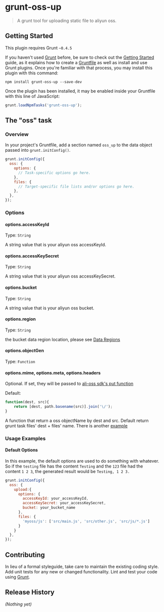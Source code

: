 # grunt-oss-up

> A grunt tool for uploading static file to aliyun oss.

## Getting Started
This plugin requires Grunt `~0.4.5`

If you haven't used [Grunt](http://gruntjs.com/) before, be sure to check out the [Getting Started](http://gruntjs.com/getting-started) guide, as it explains how to create a [Gruntfile](http://gruntjs.com/sample-gruntfile) as well as install and use Grunt plugins. Once you're familiar with that process, you may install this plugin with this command:

```shell
npm install grunt-oss-up --save-dev
```

Once the plugin has been installed, it may be enabled inside your Gruntfile with this line of JavaScript:

```js
grunt.loadNpmTasks('grunt-oss-up');
```

## The "oss" task

### Overview
In your project's Gruntfile, add a section named `oss_up` to the data object passed into `grunt.initConfig()`.

```js
grunt.initConfig({
  oss: {
    options: {
      // Task-specific options go here.
    },
    files: {
      // Target-specific file lists and/or options go here.
    },
  },
});
```

### Options


#### options.accessKeyId
Type: `String`

A string value that is your aliyun oss accessKeyId.

#### options.accessKeySecret
Type: `String`

A string value that is your aliyun oss accessKeySecret.

#### options.bucket
Type: `String`

A string value that is your aliyun oss bucket.

#### options.region
Type: `String`

the bucket data region location, please see [Data Regions](https://github.com/aliyun/oss-nodejs-sdk#data-regions)

#### options.objectGen
Type: `Function`

#### options.mime, options.meta, options.headers

Optional. If set, they will be passed to [ali-oss sdk's put function](https://github.com/aliyun/oss-nodejs-sdk#putname-file-options)


Default:
```js
function(dest, src){
	return [dest, path.basename(src)].join('\/');
}
```
A function that return a oss objectName by dest and src. Default return grunt task files' dest + files' name.
There is another [example](https://github.com/marshalYuan/grunt-oss-up/issues/1)
### Usage Examples

#### Default Options
In this example, the default options are used to do something with whatever. So if the `testing` file has the content `Testing` and the `123` file had the content `1 2 3`, the generated result would be `Testing, 1 2 3.`

```js
grunt.initConfig({
  oss: {
	upload:{
	  options: {
		accessKeyId: your_accessKeyId,
		accessKeySecret: your_accessKeySecret,
		bucket: your_bucket_name
	  },
	  files: {
	    'myoss/js': ['src/main.js', 'src/other.js', 'src/js/*.js']
	  }
	}
  },
});
```

## Contributing
In lieu of a formal styleguide, take care to maintain the existing coding style. Add unit tests for any new or changed functionality. Lint and test your code using [Grunt](http://gruntjs.com/).

## Release History
_(Nothing yet)_
